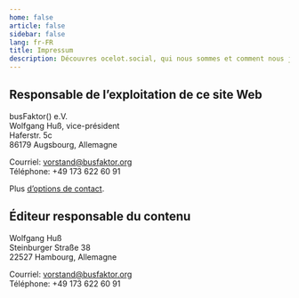 ```yaml
---
home: false
article: false
sidebar: false
lang: fr-FR
title: Impressum
description: Découvres ocelot.social, qui nous sommes et comment nous joindre. Consultes cette page pour obtenir des informations sur ce projet et ses contacts.
---
```


## Responsable de l’exploitation de ce site Web

busFaktor() e.V.  
Wolfgang Huß, vice-président  
Haferstr. 5c  
86179 Augsbourg, Allemagne

Courriel: <vorstand@busfaktor.org>  
Téléphone: +49 173 622 60 91

Plus [d’options de contact](/fr/contact/).

## Éditeur responsable du contenu

Wolfgang Huß  
Steinburger Straße 38  
22527 Hambourg, Allemagne

Courriel: <vorstand@busfaktor.org>  
Téléphone: +49 173 622 60 91
